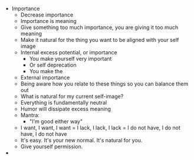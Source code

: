 - Importance
	- Decrease importance
	- Importance is meaning
	- Give something too much importance, you are giving it too much meaning
	- Make it natural for the thing you want to be aligned with your self image
	- Internal excess potential, or importance
		- You make yourself very important
		- Or self deprecation
		- You make the
	- External importance
	- Being aware how you relate to these things so you can balance them out
	- What is natural for my current self-image?
	- Everything is fundamentally neutral
	- Humor will dissipate excess meaning
	- Mantra:
		- "I'm good either way"
	- I want, I want, I want = I lack, I lack, I lack = I do not have, I do not have, I do not have
	- It's easy. It's your new normal. It's natural for you.
	- Give yourself permission.
-